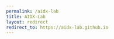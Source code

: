 ```yaml
---
permalink: /aidx-lab
title: AIDX-Lab
layout: redirect
redirect_to: https://aidx-lab.github.io
---
```

